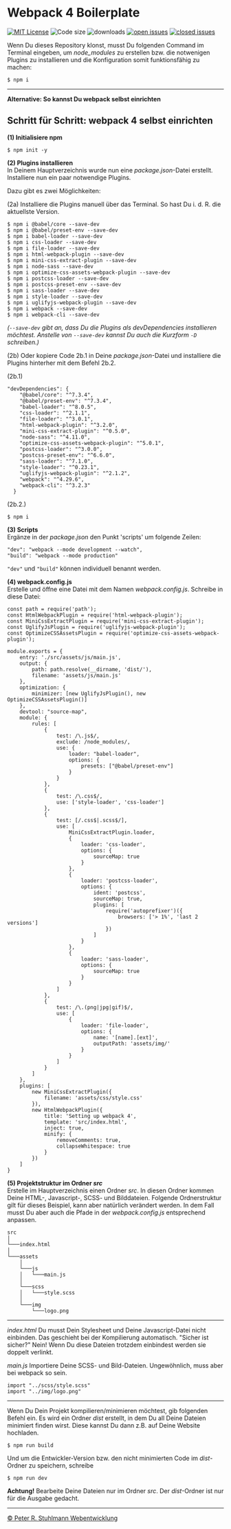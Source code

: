 # Webpack 4 Boilerplate

[![MIT License](https://img.shields.io/github/license/peter-stuhlmann/Webpack4-Boilerplate.svg)](LICENSE) ![Code size](https://img.shields.io/github/languages/code-size/peter-stuhlmann/Webpack4-Boilerplate.svg) ![downloads](https://img.shields.io/github/downloads/peter-stuhlmann/Webpack4-Boilerplate/total.svg) [![open issues](https://img.shields.io/github/issues/peter-stuhlmann/Webpack4-Boilerplate.svg)](https://github.com/peter-stuhlmann/Webpack4-Boilerplate/issues) [![closed issues](https://img.shields.io/github/issues-closed/peter-stuhlmann/Webpack4-Boilerplate.svg)](https://github.com/peter-stuhlmann/Webpack4-Boilerplate/issues?q=is%3Aissue+is%3Aclosed)

Wenn Du dieses Repository klonst, musst Du folgenden Command im Terminal eingeben, um *node_modules* zu erstellen bzw. die notwenigen Plugins zu installieren und die Konfiguration somit funktionsfähig zu machen:

```
$ npm i
```

---

**Alternative: So kannst Du webpack selbst einrichten**

## Schritt für Schritt: webpack 4 selbst einrichten

**(1) Initialisiere npm**
```
$ npm init -y
```

**(2) Plugins installieren**  
In Deinem Hauptverzeichnis wurde nun eine _package.json_-Datei erstellt. Installiere nun ein paar notwendige Plugins.

Dazu gibt es zwei Möglichkeiten:

(2a) Installiere die Plugins manuell über das Terminal. So hast Du i. d. R. die aktuellste Version. 
```
$ npm i @babel/core --save-dev
$ npm i @babel/preset-env --save-dev
$ npm i babel-loader --save-dev
$ npm i css-loader --save-dev
$ npm i file-loader --save-dev
$ npm i html-webpack-plugin --save-dev
$ npm i mini-css-extract-plugin --save-dev
$ npm i node-sass --save-dev
$ npm i optimize-css-assets-webpack-plugin --save-dev
$ npm i postcss-loader --save-dev
$ npm i postcss-preset-env --save-dev
$ npm i sass-loader --save-dev
$ npm i style-loader --save-dev
$ npm i uglifyjs-webpack-plugin --save-dev
$ npm i webpack --save-dev
$ npm i webpack-cli --save-dev
```
_(```--save-dev``` gibt an, dass Du die Plugins als devDependencies installieren möchtest. Anstelle von ```--save-dev``` kannst Du auch die Kurzform ```-D``` schreiben.)_

(2b) Oder kopiere Code 2b.1 in Deine _package.json_-Datei und installiere die Plugins hinterher mit dem Befehl 2b.2.

(2b.1)
```
"devDependencies": {
    "@babel/core": "^7.3.4",
    "@babel/preset-env": "^7.3.4",
    "babel-loader": "^8.0.5",
    "css-loader": "^2.1.1",
    "file-loader": "^3.0.1",
    "html-webpack-plugin": "^3.2.0",
    "mini-css-extract-plugin": "^0.5.0",
    "node-sass": "^4.11.0",
    "optimize-css-assets-webpack-plugin": "^5.0.1",
    "postcss-loader": "^3.0.0",
    "postcss-preset-env": "^6.6.0",
    "sass-loader": "^7.1.0",
    "style-loader": "^0.23.1",
    "uglifyjs-webpack-plugin": "^2.1.2",
    "webpack": "^4.29.6",
    "webpack-cli": "^3.2.3"
  }
```

(2b.2.)
```
$ npm i
```

**(3) Scripts**  
Ergänze in der _package.json_ den Punkt 'scripts' um folgende Zeilen:
```
"dev": "webpack --mode development --watch",
"build": "webpack --mode production"
```

```"dev"``` und ```"build"``` können individuell benannt werden.


**(4) webpack.config.js**  
Erstelle und öffne eine Datei mit dem Namen _webpack.config.js_. Schreibe in diese Datei:
```
const path = require('path');
const HtmlWebpackPlugin = require('html-webpack-plugin');
const MiniCssExtractPlugin = require('mini-css-extract-plugin');
const UglifyJsPlugin = require('uglifyjs-webpack-plugin');
const OptimizeCSSAssetsPlugin = require('optimize-css-assets-webpack-plugin');

module.exports = {
    entry: './src/assets/js/main.js',
    output: {
        path: path.resolve(__dirname, 'dist/'),
        filename: 'assets/js/main.js'
    },
    optimization: {
        minimizer: [new UglifyJsPlugin(), new OptimizeCSSAssetsPlugin()]
    },
    devtool: "source-map",
    module: {
        rules: [
            {
                test: /\.js$/,
                exclude: /node_modules/,
                use: {
                    loader: "babel-loader",
                    options: {
                        presets: ["@babel/preset-env"]
                    }
                }
            },
            {
                test: /\.css$/,
                use: ['style-loader', 'css-loader']
            },
            {
                test: [/.css$|.scss$/],
                use: [
                    MiniCssExtractPlugin.loader,
                    {
                        loader: 'css-loader',
                        options: {
                            sourceMap: true
                        }
                    },
                    {
                        loader: 'postcss-loader',
                        options: {
                            ident: 'postcss',
                            sourceMap: true,
                            plugins: [
                                require('autoprefixer')({
                                    browsers: ['> 1%', 'last 2 versions']
                                })
                            ]
                        }
                    },
                    {
                        loader: 'sass-loader',
                        options: {
                            sourceMap: true
                        }
                    }
                ]
            },
            {
                test: /\.(png|jpg|gif)$/,
                use: [
                    {
                        loader: 'file-loader',
                        options: {
                            name: '[name].[ext]',
                            outputPath: 'assets/img/'
                        }
                    }
                ]
            }
        ]
    },
    plugins: [
        new MiniCssExtractPlugin({
            filename: 'assets/css/style.css'
        }),
        new HtmlWebpackPlugin({
            title: 'Setting up webpack 4',
            template: 'src/index.html',
            inject: true,
            minify: {
                removeComments: true,
                collapseWhitespace: true
            }
        })
    ]
}
```

**(5) Projektstruktur im Ordner _src_**  
Erstelle im Hauptverzeichnis einen Ordner _src_. In diesen Ordner kommen Deine HTML-, Javascript-, SCSS- und Bilddateien. Folgende Ordnerstruktur gilt für dieses Beispiel, kann aber natürlich verändert werden. In dem Fall musst Du aber auch die Pfade in der _webpack.config.js_ entsprechend anpassen.

```
src
│
└───index.html
│
└───assets
    │
    └───js
    │   └───main.js
    │
    └───scss
    │   └───style.scss
    │
    └───img
        └───logo.png
```

---

_index.html_ Du musst Dein Stylesheet und Deine Javascript-Datei nicht einbinden. Das geschieht bei der Kompilierung automatisch.
"Sicher ist sicher?" Nein! Wenn Du diese Dateien trotzdem einbindest werden sie doppelt verlinkt.

_main.js_ Importiere Deine SCSS- und Bild-Dateien. Ungewöhnlich, muss aber bei webpack so sein.
```
import "../scss/style.scss"
import "../img/logo.png"
```

---

Wenn Du Dein Projekt kompilieren/minimieren möchtest, gib folgenden Befehl ein. Es wird ein Ordner _dist_ erstellt, in dem Du all Deine Dateien minimiert finden wirst. Diese kannst Du dann z.B. auf Deine Website hochladen.
```
$ npm run build
```

Und um die Entwickler-Version bzw. den nicht minimierten Code im _dist_-Ordner zu speichern, schreibe
```
$ npm run dev
```

**Achtung!** Bearbeite Deine Dateien nur im Ordner _src_. Der _dist_-Ordner ist nur für die Ausgabe gedacht.

---

[&copy; Peter R. Stuhlmann Webentwicklung](https://peter-stuhlmann-webentwicklung.de)